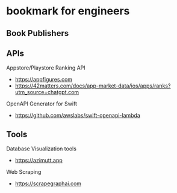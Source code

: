 # bookmark for engineers

## Book Publishers


## APIs
Appstore/Playstore Ranking API
- https://appfigures.com
- https://42matters.com/docs/app-market-data/ios/apps/ranks?utm_source=chatgpt.com

OpenAPI Generator for Swift
- https://github.com/awslabs/swift-openapi-lambda


## Tools
Database Visualization tools
- https://azimutt.app

Web Scraping
- https://scrapegraphai.com
